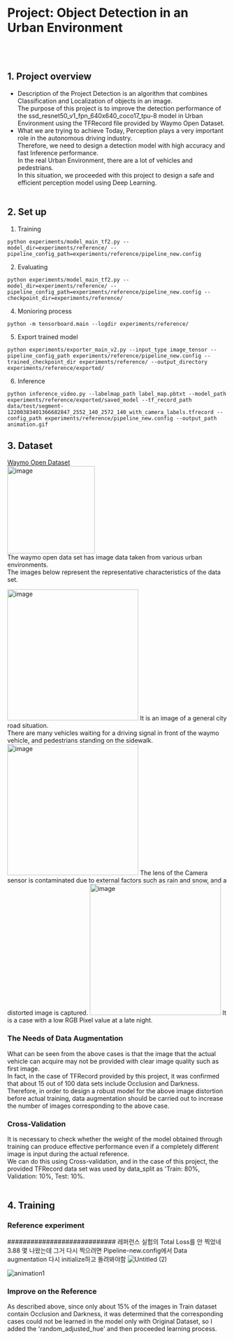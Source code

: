 # Project: Object Detection in an Urban Environment
<br/><br/>
## 1. Project overview
- Description of the Project
Detection is an algorithm that combines Classification and Localization of objects in an image.<br/>
The purpose of this project is to improve the detection performance of the ssd_resnet50_v1_fpn_640x640_coco17_tpu-8 model in Urban Environment using the TFRecord file provided by Waymo Open Dataset.<br/>
- What we are trying to achieve
Today, Perception plays a very important role in the autonomous driving industry.<br/>
Therefore, we need to design a detection model with high accuracy and fast Inference performance.<br/>
In the real Urban Environment, there are a lot of vehicles and pedestrians.<br/>
In this situation, we proceeded with this project to design a safe and efficient perception model using Deep Learning.<br/><br/>

## 2. Set up
1. Training
```{.bash}
python experiments/model_main_tf2.py --model_dir=experiments/reference/ --pipeline_config_path=experiments/reference/pipeline_new.config
```
2. Evaluating
```{.bash}
python experiments/model_main_tf2.py --model_dir=experiments/reference/ --pipeline_config_path=experiments/reference/pipeline_new.config --checkpoint_dir=experiments/reference/
```
4. Monioring process
```{.bash}
python -m tensorboard.main --logdir experiments/reference/
```
5. Export trained model
```{.bash}
python experiments/exporter_main_v2.py --input_type image_tensor --pipeline_config_path experiments/reference/pipeline_new.config --trained_checkpoint_dir experiments/reference/ --output_directory experiments/reference/exported/
```
6. Inference
```{.bash}
python inference_video.py --labelmap_path label_map.pbtxt --model_path experiments/reference/exported/saved_model --tf_record_path data/test/segment-12200383401366682847_2552_140_2572_140_with_camera_labels.tfrecord --config_path experiments/reference/pipeline_new.config --output_path animation.gif
```

## 3. Dataset
[Waymo Open Dataset](https://waymo.com/open/) <br/>
<img width="200" alt="image" src="https://user-images.githubusercontent.com/98406354/211144574-aec7f340-f9fd-4bb4-a59d-62c4fa25fe3e.png">
<br/>
The waymo open data set has image data taken from various urban environments.<br/>
The images below represent the representative characteristics of the data set.<br/>

<img width="300" alt="image" src="https://user-images.githubusercontent.com/98406354/211184077-c9ad2e19-ee7c-4e26-b047-e1588b49a235.png">
It is an image of a general city road situation.<br/>
There are many vehicles waiting for a driving signal in front of the waymo vehicle, and pedestrians standing on the sidewalk.
<img width="300" alt="image" src="https://user-images.githubusercontent.com/98406354/211184074-09f29d6c-b1ab-4e42-96ff-e18478e00b60.png">
The lens of the Camera sensor is contaminated due to external factors such as rain and snow, and a distorted image is captured.
<img width="300" alt="image" src="https://user-images.githubusercontent.com/98406354/211184078-6c974905-cb53-426c-bd0d-369e1ab3e56c.png">
It is a case with a low RGB Pixel value at a late night.
<br/>

### The Needs of Data Augmentation

What can be seen from the above cases is that the image that the actual vehicle can acquire may not be provided with clear image quality such as first image.<br/>
In fact, in the case of TFRecord provided by this project, it was confirmed that about 15 out of 100 data sets include Occlusion and Darkness.<br/>
Therefore, in order to design a robust model for the above image distortion before actual training, data augmentation should be carried out to increase the number of images corresponding to the above case.<br/>

### Cross-Validation
It is necessary to check whether the weight of the model obtained through training can produce effective performance even if a completely different image is input during the actual reference.<br/>
We can do this using Cross-validation, and in the case of this project, the provided TFRecord data set was used by data_split as 'Train: 80%, Validation: 10%, Test: 10%.<br/><br/>

## 4. Training

### Reference experiment
############################ 레퍼런스 실험의 Total Loss를 안 찍었네 3.88 몇 나왔는데 그거 다시 찍으려면  Pipeline-new.config에서 Data augmentation 다시 initialize하고 돌려봐야함
![Untitled (2)](https://user-images.githubusercontent.com/98406354/211185612-166ae41c-5b7e-4d43-a2dd-87805996b05d.png)

![animation1](https://user-images.githubusercontent.com/98406354/211185615-117d3260-3b20-4412-83af-cceff6e7534b.gif)

### Improve on the Reference
As described above, since only about 15% of the images in Train dataset contain Occlusion and Darkness, it was determined that the corresponding cases could not be learned in the model only with Original Dataset, so I added the 'random_adjusted_hue' and then proceeded learning process.
